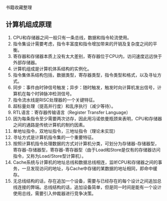 书籍收藏整理


## 计算机组成原理

1. CPU和存储器之间一般只有一条总线，数据和指令轮流使用。
2. 指令集设计需要考虑，指令丰富度和指令增加带来的开销及复杂度之间的平衡。
3. 寄存器和存储器本质上没有太大差别，寄存器位于CPU内，访问速度远远快于外部存储器。
4. 计算机组成是计算机体系结构的实例化。
5. 指令集体系结构包括，数据类型，寄存器类型，指令类型和格式，以及寻址方式。
6. 同步：事件由时钟信号触发；异步：随时触发，触发时向计算机发出信号，计算机在每个时钟脉冲检测信号。
7. 指令流水线是RISC处理器的一个关键特征。
8. 超标量处理（提高并行度）和乱序执行（减少等待）。
9. RTL语言：寄存器传输语言（Register Transfer Language）
10. 因为每条指令至少需要两次访存，因此用冯诺依曼瓶颈来表明，CPU和存储器之间的通路是传统计算机的制约因素。
11. 单地址指令，双地址指令，三地址指令（理论未实现）
12. 寻址方式是计算机指令集的一个重要特征。
13. 按照计算机指令处理数据的方式对计算机分类，可划分为存储器-存储器型，寄存器-存储器型，寄存器-寄存器型（由于Load和Store是仅有的存储器访问指令，又称为Load/Store型计算机）。
14. Cache系统与计算机的地址总线和数据总线相连，监听CPU和存储器之间的事务，一旦发现访问的地址，与Cache中存储的某数据的地址相同，即命中缓存。
15. 无总线结构的话，存在追加一个设备，需要与已经存在的每个设计之间追加总线连接的弊端。总线结构的话，追加设备简单，但是同一时间是能有一个设计使用总线，需要引入仲裁器进行竞争决策。


